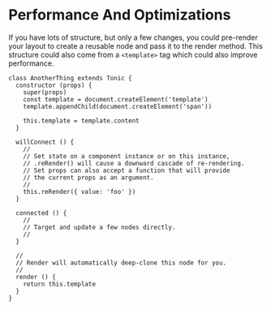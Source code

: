 # Performance And Optimizations

If you have lots of structure, but only a few changes, you could pre-render your
layout to create a reusable node and pass it to the render method. This
structure could also come from a `<template>` tag which could also improve
performance.

```
class AnotherThing extends Tonic {
  constructor (props) {
    super(props)
    const template = document.createElement('template')
    template.appendChild(document.createElement('span'))  

    this.template = template.content
  }

  willConnect () {
    //
    // Set state on a component instance or on this instance,
    // .reRender() will cause a downward cascade of re-rendering.
    // Set props can also accept a function that will provide
    // the current props as an argument.
    //
    this.reRender({ value: 'foo' })
  }

  connected () {
    //
    // Target and update a few nodes directly.
    //
  }

  //
  // Render will automatically deep-clone this node for you.
  //
  render () {
    return this.template
  }
}
```

